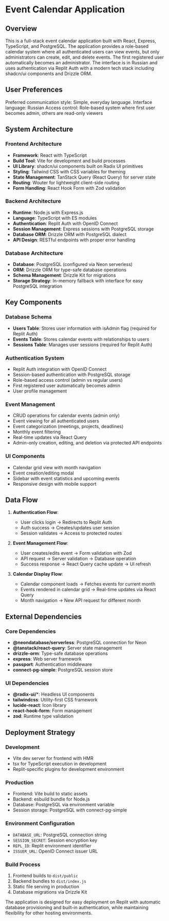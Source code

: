 # Event Calendar Application

## Overview

This is a full-stack event calendar application built with React, Express, TypeScript, and PostgreSQL. The application provides a role-based calendar system where all authenticated users can view events, but only administrators can create, edit, and delete events. The first registered user automatically becomes an administrator. The interface is in Russian and uses authentication via Replit Auth with a modern tech stack including shadcn/ui components and Drizzle ORM.

## User Preferences

Preferred communication style: Simple, everyday language.
Interface language: Russian
Access control: Role-based system where first user becomes admin, others are read-only viewers

## System Architecture

### Frontend Architecture
- **Framework**: React with TypeScript
- **Build Tool**: Vite for development and build processes
- **UI Library**: shadcn/ui components built on Radix UI primitives
- **Styling**: Tailwind CSS with CSS variables for theming
- **State Management**: TanStack Query (React Query) for server state
- **Routing**: Wouter for lightweight client-side routing
- **Form Handling**: React Hook Form with Zod validation

### Backend Architecture
- **Runtime**: Node.js with Express.js
- **Language**: TypeScript with ES modules
- **Authentication**: Replit Auth with OpenID Connect
- **Session Management**: Express sessions with PostgreSQL storage
- **Database ORM**: Drizzle ORM with PostgreSQL dialect
- **API Design**: RESTful endpoints with proper error handling

### Database Architecture
- **Database**: PostgreSQL (configured via Neon serverless)
- **ORM**: Drizzle ORM for type-safe database operations
- **Schema Management**: Drizzle Kit for migrations
- **Storage Strategy**: In-memory fallback with interface for easy PostgreSQL integration

## Key Components

### Database Schema
- **Users Table**: Stores user information with isAdmin flag (required for Replit Auth)
- **Events Table**: Stores calendar events with relationships to users
- **Sessions Table**: Manages user sessions (required for Replit Auth)

### Authentication System
- Replit Auth integration with OpenID Connect
- Session-based authentication with PostgreSQL storage
- Role-based access control (admin vs regular users)
- First registered user automatically becomes admin
- User profile management

### Event Management
- CRUD operations for calendar events (admin only)
- Event viewing for all authenticated users
- Event categorization (meetings, projects, deadlines)
- Monthly event filtering
- Real-time updates via React Query
- Admin-only creation, editing, and deletion via protected API endpoints

### UI Components
- Calendar grid view with month navigation
- Event creation/editing modal
- Sidebar with event statistics and upcoming events
- Responsive design with mobile support

## Data Flow

1. **Authentication Flow**:
   - User clicks login → Redirects to Replit Auth
   - Auth success → Creates/updates user session
   - Session validates → Access to protected routes

2. **Event Management Flow**:
   - User creates/edits event → Form validation with Zod
   - API request → Server validation → Database operation
   - Success response → React Query cache update → UI refresh

3. **Calendar Display Flow**:
   - Calendar component loads → Fetches events for current month
   - Events rendered in calendar grid → Real-time updates via React Query
   - Month navigation → New API request for different month

## External Dependencies

### Core Dependencies
- **@neondatabase/serverless**: PostgreSQL connection for Neon
- **@tanstack/react-query**: Server state management
- **drizzle-orm**: Type-safe database operations
- **express**: Web server framework
- **passport**: Authentication middleware
- **connect-pg-simple**: PostgreSQL session store

### UI Dependencies
- **@radix-ui/***: Headless UI components
- **tailwindcss**: Utility-first CSS framework
- **lucide-react**: Icon library
- **react-hook-form**: Form management
- **zod**: Runtime type validation

## Deployment Strategy

### Development
- Vite dev server for frontend with HMR
- tsx for TypeScript execution in development
- Replit-specific plugins for development environment

### Production
- Frontend: Vite build to static assets
- Backend: esbuild bundle for Node.js
- Database: PostgreSQL via environment variable
- Session storage: PostgreSQL with connect-pg-simple

### Environment Configuration
- `DATABASE_URL`: PostgreSQL connection string
- `SESSION_SECRET`: Session encryption key
- `REPL_ID`: Replit environment identifier
- `ISSUER_URL`: OpenID Connect issuer URL

### Build Process
1. Frontend builds to `dist/public`
2. Backend bundles to `dist/index.js`
3. Static file serving in production
4. Database migrations via Drizzle Kit

The application is designed for easy deployment on Replit with automatic database provisioning and built-in authentication, while maintaining flexibility for other hosting environments.